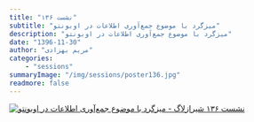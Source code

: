 ```yaml
---
title: "نشست ۱۳۶"
subtitle: "میزگرد با موضوع جمع‌آوری اطلاعات در اوبونتو"
description: "میزگرد با موضوع جمع‌آوری اطلاعات در اوبونتو"
date: "1396-11-30"
author: "مریم بهزادی"
categories:
    - "sessions"
summaryImage: "/img/sessions/poster136.jpg"
readmore: false
---
```

[![نشست ۱۳۶ شیرازلاگ - میزگرد با موضوع جمع‌آوری اطلاعات در اوبونتو](/img/sessions/poster136.jpg)](/img/sessions/poster136.jpg)